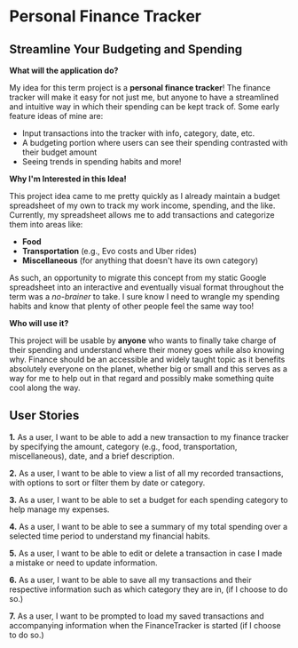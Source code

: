 # Personal Finance Tracker

## Streamline Your Budgeting and Spending

**What will the application do?**

My idea for this term project is a **personal finance tracker**! The finance tracker will make it easy for not just me, but anyone to have a streamlined and intuitive way in which their spending can be kept track of. Some early feature ideas of mine are:

- Input transactions into the tracker with info, category, date, etc.
- A budgeting portion where users can see their spending contrasted with their budget amount
- Seeing trends in spending habits and more!

**Why I'm Interested in this Idea!**

This project idea came to me pretty quickly as I already maintain a budget spreadsheet of my own to track my work income, spending, and the like. Currently, my spreadsheet allows me to add transactions and categorize them into areas like:

- **Food**
- **Transportation** (e.g., Evo costs and Uber rides)
- **Miscellaneous** (for anything that doesn't have its own category)

As such, an opportunity to migrate this concept from my static Google spreadsheet into an interactive and eventually visual format throughout the term was a *no-brainer* to take. I sure know I need to wrangle my spending habits and know that plenty of other people feel the same way too!

**Who will use it?**

This project will be usable by **anyone** who wants to finally take charge of their spending and understand where their money goes while also knowing why. Finance should be an accessible and widely taught topic as it benefits absolutely everyone on the planet, whether big or small and this serves as a way for me to help out in that regard and possibly make something quite cool along the way.



## User Stories

**1.** As a user, I want to be able to add a new transaction to my finance tracker by specifying the amount, category (e.g., food, transportation, miscellaneous), date, and a brief description.

**2.** As a user, I want to be able to view a list of all my recorded transactions, with options to sort or filter them by date or category.

**3.** As a user, I want to be able to set a budget for each spending category to help manage my expenses.

**4.** As a user, I want to be able to see a summary of my total spending over a selected time period to understand my financial habits.

**5.** As a user, I want to be able to edit or delete a transaction in case I made a mistake or need to update information.

**6.** As a user, I want to be able to save all my transactions and their respective information such as which category they are in, (if I choose to do so.)

**7.** As a user, I want to be prompted to load my saved transactions and accompanying information when the FinanceTracker is started (if I choose to do so.)

